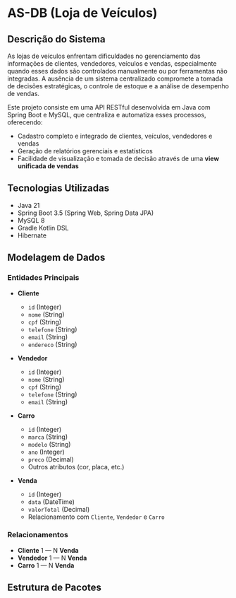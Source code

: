 # AS-DB (Loja de Veículos)

## Descrição do Sistema
As lojas de veículos enfrentam dificuldades no gerenciamento das informações de clientes, vendedores, veículos e vendas, especialmente quando esses dados são controlados manualmente ou por ferramentas não integradas. A ausência de um sistema centralizado compromete a tomada de decisões estratégicas, o controle de estoque e a análise de desempenho de vendas.

Este projeto consiste em uma API RESTful desenvolvida em Java com Spring Boot e MySQL, que centraliza e automatiza esses processos, oferecendo:

- Cadastro completo e integrado de clientes, veículos, vendedores e vendas  
- Geração de relatórios gerenciais e estatísticos  
- Facilidade de visualização e tomada de decisão através de uma **view unificada de vendas**

## Tecnologias Utilizadas
- Java 21  
- Spring Boot 3.5 (Spring Web, Spring Data JPA)  
- MySQL 8  
- Gradle Kotlin DSL  
- Hibernate  

## Modelagem de Dados

### Entidades Principais

- **Cliente**  
  - `id` (Integer)  
  - `nome` (String)  
  - `cpf` (String)  
  - `telefone` (String)  
  - `email` (String)  
  - `endereco` (String)

- **Vendedor**  
  - `id` (Integer)  
  - `nome` (String)  
  - `cpf` (String)  
  - `telefone` (String)  
  - `email` (String)

- **Carro**  
  - `id` (Integer)  
  - `marca` (String)  
  - `modelo` (String)  
  - `ano` (Integer)  
  - `preco` (Decimal)  
  - Outros atributos (cor, placa, etc.)

- **Venda**  
  - `id` (Integer)  
  - `data` (DateTime)  
  - `valorTotal` (Decimal)  
  - Relacionamento com `Cliente`, `Vendedor` e `Carro`

### Relacionamentos
- **Cliente** 1 — N **Venda**  
- **Vendedor** 1 — N **Venda**  
- **Carro** 1 — N **Venda**

## Estrutura de Pacotes

 
